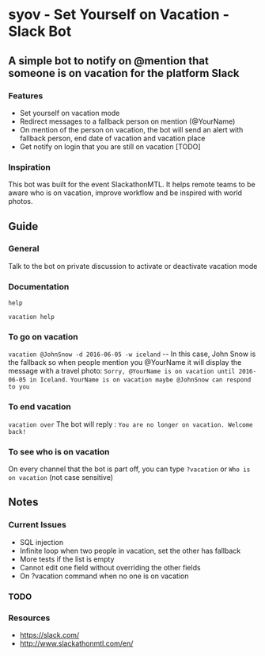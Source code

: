 # syov - Set Yourself on Vacation - Slack Bot

## A simple bot to notify on @mention that someone is on vacation for the platform Slack
### Features
* Set yourself on vacation mode
* Redirect messages to a fallback person on mention (@YourName)
* On mention of the person on vacation, the bot will send an alert with fallback person, end date of vacation and vacation place
* Get notify on login that you are still on vacation [TODO]
### Inspiration
This bot was built for the event SlackathonMTL.
It helps remote teams to be aware who is on vacation, improve workflow and be inspired with world photos.

## Guide
### General
Talk to the bot on private discussion to activate or deactivate vacation mode
### Documentation
```help```

```vacation help```

### To go on vacation
```vacation @JohnSnow -d 2016-06-05 -w iceland```
-- In this case, John Snow is the fallback so when people mention you @YourName
it will display the message with a travel photo:
```Sorry, @YourName is on vacation until 2016-06-05 in Iceland.```
```YourName is on vacation maybe @JohnSnow can respond to you```

### To end vacation
```vacation over```
The bot will reply :
```You are no longer on vacation. Welcome back!```

### To see who is on vacation
On every channel that the bot is part off, you can type
```?vacation``` or ```Who is on vacation``` (not case sensitive)

## Notes

### Current Issues
* SQL injection
* Infinite loop when two people in vacation, set the other has fallback
* More tests if the list is empty
* Cannot edit one field without overriding the other fields
* On ?vacation command when no one is on vacation

### TODO

### Resources
* <https://slack.com/>
* <http://www.slackathonmtl.com/en/>
